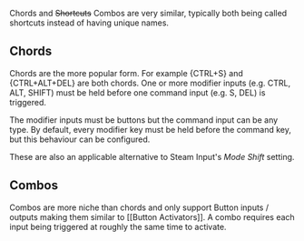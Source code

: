 Chords and ~~Shortcuts~~ Combos are very similar, typically both being called shortcuts instead of having unique names. 

## Chords
Chords are the more popular form. For example {CTRL+S} and {CTRL+ALT+DEL} are both chords. One or more modifier inputs (e.g. CTRL, ALT, SHIFT) must be held before one command input (e.g. S, DEL) is triggered. 

The modifier inputs must be buttons but the command input can be any type. By default, every modifier key must be held before the command key, but this behaviour can be configured.

These are also an applicable alternative to Steam Input's *Mode Shift* setting.

## Combos
Combos are more niche than chords and only support Button inputs / outputs making them similar to [[Button Activators]]. A combo requires each input being triggered at roughly the same time to activate. 